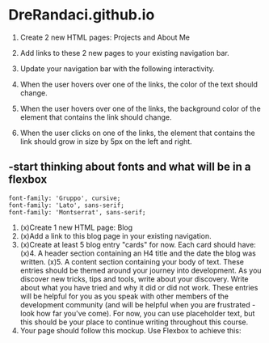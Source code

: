 # DreRandaci.github.io

1. Create 2 new HTML pages: Projects and About Me
2. Add links to these 2 new pages to your existing navigation bar.
3. Update your navigation bar with the following interactivity.

1. When the user hovers over one of the links, the color of the text should change.
2. When the user hovers over one of the links, the background color of the element that contains the link should change.
3. When the user clicks on one of the links, the element that contains the link should grow in size by 5px on the left and right.


-start thinking about fonts and what will be in a flexbox
-
	font-family: 'Gruppo', cursive;
	font-family: 'Lato', sans-serif;
	font-family: 'Montserrat', sans-serif;


1. (x)Create 1 new HTML page: Blog
2. (x)Add a link to this blog page in your existing navigation.
3. (x)Create at least 5 blog entry "cards" for now. Each card should have:
   (x)4. A header section containing an H4 title and the date the blog was written.
   (x)5. A content section containing your body of text. These entries should be themed around your journey into development. As you discover new tricks, tips and tools, write about your discovery. Write about what you have tried and why it did or did not work. These entries will be helpful for you as you speak with other members of the development community (and will be helpful when you are frustrated - look how far you've come). For now, you can use placeholder text, but this should be your place to continue writing throughout this course.
6. Your page should follow this mockup. Use Flexbox to achieve this: 